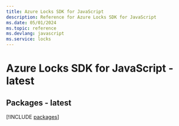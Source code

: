 ```yaml
---
title: Azure Locks SDK for JavaScript
description: Reference for Azure Locks SDK for JavaScript
ms.date: 05/01/2024
ms.topic: reference
ms.devlang: javascript
ms.service: locks
---
```

# Azure Locks SDK for JavaScript - latest
## Packages - latest
[!INCLUDE [packages](locks-index.md)]